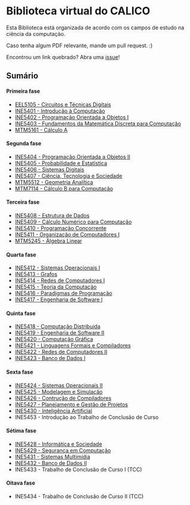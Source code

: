 # Biblioteca virtual do CALICO

Esta Biblioteca está organizada de acordo com os campos de estudo na ciência da computação.

Caso tenha algum PDF relevante, mande um pull request. :)

Encontrou um link quebrado? Abra uma [issue](https://github.com/CalicoUFSC/Biblioteca/issues)!

## Sumário

#### Primeira fase

* [EEL5105 - Circuitos e Técnicas Digitais](Organizacao-dos-Sistemas-Computacionais/Circuitos-e-Tecnicas-Digitais.md)
* [INE5401 - Introdução à Computação](Fundamentos-de-Computacao/Introducao-a-Computacao.md)
* [INE5402 - Programação Orientada a Objetos I](Tecnologias-da-Computacao/Programacao/Programacao-Orientada-a-Objetos-I.md)
* [INE5403 - Fundamentos da Matemática Discreta para Computação](Fundamentos-de-Computacao/Fundamentos-de-Matematica-Discreta-para-Computacao.md)
* [MTM5161 - Cálculo A](Fundamentos-Matematicos/Calculo-A.md)

#### Segunda fase

* [INE5404 - Programação Orientada a Objetos II](Tecnologias-da-Computacao/Programacao/Programacao-Orientada-a-Objetos-II.md)
* [INE5405 - Probabilidade e Estatística](Fundamentos-Matematicos/Probabilidade-e-Estatistica.md)
* [INE5406 - Sistemas Digitais](Organizacao-dos-Sistemas-Computacionais/Sistemas-Digitais.md)
* [INE5407 - Ciência, Tecnologia e Sociedade](Tecnologia-e-a-Sociedade/Ciencia-Tecnologia-e-Sociedade.md)
* [MTM5512 - Geometria Analítica](Fundamentos-Matematicos/Geometria-Analitica.md)
* [MTM7114 - Cálculo B para Computação](Fundamentos-Matematicos/Calculo-B-para-Computacao.md)

#### Terceira fase

* [INE5408 - Estrutura de Dados](Fundamentos-de-Computacao/Estruturas-de-Dados.md)
* [INE5409 - Cálculo Numérico para Computação](Fundamentos-Matematicos/Calculo-Numerico.md)
* [INE5410 - Programação Concorrente](Tecnologias-da-Computacao/Programacao/Programacao-Concorrente.md)
* [INE5411 - Organização de Computadores I](Organizacao-dos-Sistemas-Computacionais/Organizacao-de-Computadores.md)
* [MTM5245 - Álgebra Linear](Fundamentos-Matematicos/Algebra-Linear.md)

#### Quarta fase

* [INE5412 - Sistemas Operacionais I](Organizacao-dos-Sistemas-Computacionais/Sistemas-Operacionais/Sistemas-Operacionais-I.md)
* [INE5413 - Grafos](Fundamentos-Matematicos/Teoria-de-Grafos.md)
* [INE5414 - Redes de Computadores I](Tecnologias-da-Computacao/Redes-de-Computadores/Redes-de-Computadores-I.md)
* [INE5415 - Teoria da Computação](Fundamentos-de-Computacao/Teoria-da-Computacao.md)
* [INE5416 - Paradigmas de Programação](Fundamentos-de-Computacao/Paradigmas-de-Programacao.md)
* [INE5417 - Engenharia de Software I](Tecnologias-da-Computacao/Engenharia-de-Software/Engenharia-de-Software-I.md)

#### Quinta fase

* [INE5418 - Computação Distribuida](Organizacao-dos-Sistemas-Computacionais/Computacao-Distribuida.md)
* [INE5419 - Engenharia de Software II](Tecnologias-da-Computacao/Engenharia-de-Software/Engenharia-de-Software-II.md)
* [INE5420 - Computação Gráfica](Tecnologias-da-Computacao/Computacao-Grafica.md)
* [INE5421 - Linguagens Formais e Compiladores](Fundamentos-de-Computacao/Linguagens-Formais-e-Compiladores.md)
* [INE5422 - Redes de Computadores II](Tecnologias-da-Computacao/Redes-de-Computadores/Redes-de-Computadores-II.md)
* [INE5423 - Banco de Dados I](Tecnologias-da-Computacao/Bancos-de-Dados/Banco-de-Dados-I.md)

#### Sexta fase

* [INE5424 - Sistemas Operacionais II](Organizacao-dos-Sistemas-Computacionais/Sistemas-Operacionais/Sistemas-Operacionais-II.md)
* [INE5425 - Modelagem e Simulação](Tecnologias-da-Computacao/Modelagem-e-Simulacao.md)
* [INE5426 - Contrução de Compiladores](Tecnologias-da-Computacao/Construcao-de-Compiladores.md)
* [INE5427 - Planejamento e Gestão de Projetos](Tecnologias-da-Computacao/Engenharia-de-Software/Planejamento-e-Gestao-de-Projetos.md)
* [INE5430 - Inteligência Artificial](Tecnologias-da-Computacao/Inteligencia-Artificial.md)
* INE5453 - Introdução ao Trabalho de Conclusão de Curso

#### Sétima fase

* [INE5428 - Informática e Sociedade](Tecnologia-e-a-Sociedade/Informatica-e-Sociedade.md)
* [INE5429 - Segurança em Computação](Tecnologias-da-Computacao/Seguranca-em-Computacao.md)
* [INE5431 - Sistemas Multimídia](Tecnologias-da-Computacao/Sistemas-Multimidia.md)
* [INE5432 - Banco de Dados II](Tecnologias-da-Computacao/Bancos-de-Dados/Banco-de-Dados-II.md)
* INE5433 - Trabalho de Conclusão de Curso I (TCC)

#### Oitava fase

* INE5434 - Trabalho de Conclusão de Curso II (TCC)
